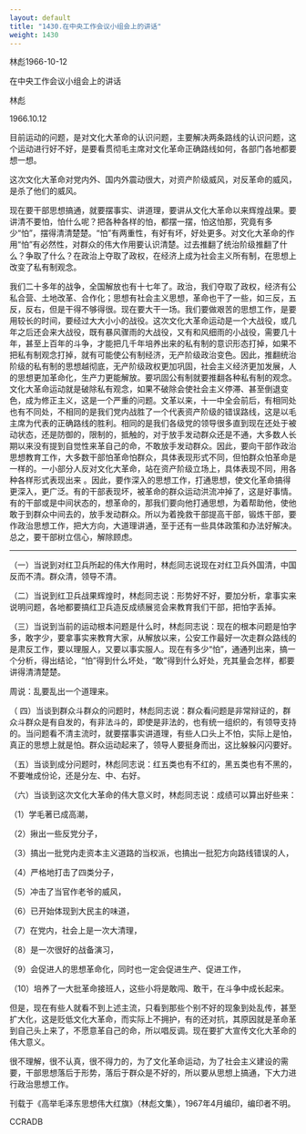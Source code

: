 ```yaml
---
layout: default
title: "1430.在中央工作会议小组会上的讲话"
weight: 1430
---
```


林彪1966-10-12

在中央工作会议小组会上的讲话

林彪

1966.10.12

目前运动的问题，是对文化大革命的认识问题，主要解决两条路线的认识问题，这个运动进行好不好，是要看贯彻毛主席对文化革命正确路线如何，各部门各地都要想一想。

这次文化大革命对党内外、国内外震动很大，对资产阶级威风，对反革命的威风，是杀了他们的威风。

现在要干部思想搞通，就要摆事实、讲道理，要讲从文化大革命以来辉煌战果。要讲清不要怕，怕什么呢？把各种各样的怕，都摆一摆，怕这怕那，究竟有多少“怕”，摆得清清楚楚。“怕”有两重性，有好有坏，好处更多。对文化大革命的作用“怕”有必然性，对群众的伟大作用要认识清楚。过去推翻了统治阶级推翻了什么？争取了什么？在政治上夺取了政权，在经济上成为社会主义所有制，在思想上改变了私有制观念。

我们二十多年的战争，全国解放也有十七年了。政治，我们夺取了政权，经济有公私合营、土地改革、合作化；思想有社会主义思想，革命也干了一些，如三反，五反，反右，但是干得不够得很。现在要大干一场。我们要做艰苦的思想工作，是要用较长的时间，要经过大大小小的战役。这次文化大革命运动是一个大战役，或几年之后还会来大战役，既有暴风骤雨的大战役，又有和风细雨的小战役，需要几十年，甚至上百年的斗争，才能把几千年培养出来的私有制的意识形态打掉，如果不把私有制观念打掉，就有可能使公有制经济，无产阶级政治变色。因此，推翻统治阶级的私有制的思想越彻底，无产阶级政权更加巩固，社会主义经济更加发展，人的思想更加革命化，生产力更能解放。要巩固公有制就要推翻各种私有制的观念。文化大革命运动就是破除私有观念，如果不破除会使社会主义停滞、甚至倒退变色，成为修正主义，这是一个严重的问题。文革以来，十一中全会前后，有相同处也有不同处，不相同的是我们党内战胜了一个代表资产阶级的错误路线，这是以毛主席为代表的正确路线的胜利。相同的是我们各级党的领导很多直到现在还处于被动状态，还是防御的，限制的，抵触的，对于放手发动群众还是不通，大多数人长期以来没有提到自觉性来革自己的命，不敢放手发动群众。因此，要向干部作政治思想教育工作，大多数干部怕革命怕群众，具体表现形式不同，但怕群众怕革命是一样的。一小部分人反对文化大革命，站在资产阶级立场上，具体表现不同，用各种各样形式表现出来 。因此，要作深入的思想工作，打通思想，使文化革命搞得更深入，更广泛。有的干部表现坏，被革命的群众运动洪流冲掉了，这是好事情。有的干部或是中间状态的，想革命的，那我们要向他打通思想，为着帮助他，使他敢于到群众中间去的，放手发动群众。所以为着挽救干部提高干部，锻炼干部，要作政治思想工作，把大方向，大道理讲通，至于还有一些具体政策和办法好解决。总之，要干部树立信心，解除顾虑。

*         *         *

（一）当说到对红卫兵所起的伟大作用时，林彪同志说现在对红卫兵外国清，中国反而不清。群众清，领导不清。

（二）当说到红卫兵战果辉煌时，林彪同志说：形势好不好，要加分析，拿事实来说明问题，各地都要搞红卫兵造反成绩展览会来教育我们干部，把怕字丢掉。

（三）当说到当前的运动根本问题是什么时，林彪同志说：现在的根本问题是怕字多，敢字少，要拿事实来教育大家，从解放以来，公安工作最好一次走群众路线的是肃反工作，要以理服人，又要以事实服人。现在有多少“怕”，通通列出来，搞一个分析，得出结论，“怕”得到什么坏处，“敢”得到什么好处，充其量会怎样，都要讲得清清楚楚。

周说：乱要乱出一个道理来。

（ 四）当谈到群众斗群众的问题时，林彪同志说：群众看问题是非常辩证的，群众斗群众是有自发的，有非法斗的，即使是非法的，也有统一组织的，有领导支持的。当问题看不清主流时，就要摆事实讲道理，有些人口头上不怕，实际上是怕，真正的思想上就是怕。群众运动起来了，领导人要挺身而出，这比躲躲闪闪要好。

（五）当谈到成分问题时，林彪同志说：红五类也有不红的，黑五类也有不黑的，不要唯成份论，还是分左、中、右好。

（六）当谈到这次文化大革命的伟大意义时，林彪同志说：成绩可以算出好些来：

（1）学毛著已成高潮，

（2）揪出一些反党分子，

（3）搞出一批党内走资本主义道路的当权派，也搞出一批犯方向路线错误的人，

（4）严格地打击了四类分子，

（5）冲击了当官作老爷的威风，

（6）已开始体现到大民主的味道，

（7）在党内，社会上是一次大清理，

（8）是一次很好的战备演习，

（9）会促进人的思想革命化，同时也一定会促进生产、促进工作，

（10）培养了一大批革命接班人，这些小将是敢闯、敢干，在斗争中成长起来。

但是，现在有些人就看不到上述主流，只看到那些个别不好的现象到处乱传，甚至扩大化，这是贬低文化大革命，而实际上不拥护，有的还对抗，其原因就是革命革到自己头上来了，不愿意革自己的命，所以唱反调。现在要扩大宣传文化大革命的伟大意义。

很不理解，很不认真，很不得力的，为了文化革命运动，为了社会主义建设的需要，干部思想落后于形势，落后于群众是不好的，所以要从思想上搞通，下大力进行政治思想工作。

刊载于《高举毛泽东思想伟大红旗》（林彪文集），1967年4月编印，编印者不明。

CCRADB

